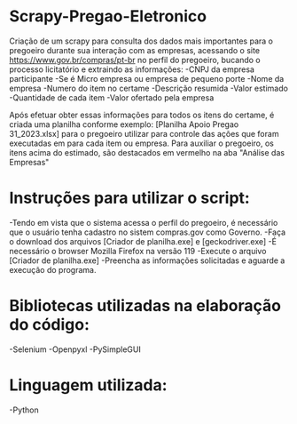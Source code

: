 # Scrapy-Pregao-Eletronico
Criação de um scrapy para consulta dos dados mais importantes para o pregoeiro durante sua interação com as empresas, acessando o site https://www.gov.br/compras/pt-br no perfil do pregoeiro, bucando o processo licitatório e extraindo as informações:
-CNPJ da empresa participante
-Se é Micro empresa ou empresa de pequeno porte
-Nome da empresa
-Numero do item no certame
-Descrição resumida
-Valor estimado
-Quantidade de cada item
-Valor ofertado pela empresa

Após efetuar obter essas informações para todos os itens do certame, é criada uma planilha conforme exemplo: [Planilha Apoio Pregao 31_2023.xlsx] para o pregoeiro utilizar para controle das ações que foram executadas em para cada item ou empresa. Para auxiliar o pregoeiro, os itens acima do estimado, são destacados em vermelho na aba "Análise das Empresas"

# Instruções para utilizar o script:
-Tendo em vista que o sistema acessa o perfil do pregoeiro, é necessário que o usuário tenha cadastro no sistem compras.gov como Governo.
-Faça o download dos arquivos [Criador de planilha.exe] e [geckodriver.exe]
-É necessário o browser Mozilla Firefox na versão 119
-Execute o arquivo [Criador de planilha.exe]
-Preencha as informações solicitadas e aguarde a execução do programa.

# Bibliotecas utilizadas na elaboração do código:
-Selenium
-Openpyxl
-PySimpleGUI

# Linguagem utilizada:
-Python
